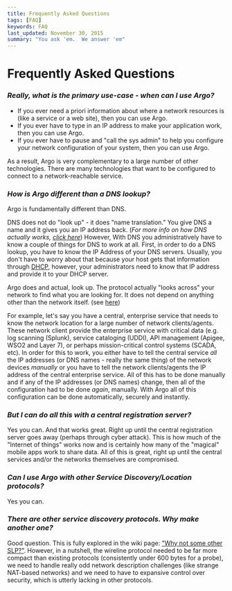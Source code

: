 ```yaml
---
title: Frequently Asked Questions
tags: [FAQ]
keywords: FAQ
last_updated: November 30, 2015
summary: "You ask 'em.  We answer 'em"
---
```


# Frequently Asked Questions




### _Really, what is the primary use-case - when can I use Argo?_

* If you ever need a priori information about where a network resources is (like a service or a web site), then you can use Argo.
* If you ever have to type in an IP address to make your application work, then you can use Argo.
* If you ever have to pause and "call the sys admin" to help you configure your network configuration of your system, then you can use Argo.

As a result, Argo is very complementary to a large number of other technologies.  There are many technologies that want to be configured to connect to a network-reachable service.

### _How is Argo different than a DNS lookup?_

Argo is fundamentally different than DNS.

DNS does not do "look up" - it does "name translation."  You give DNS a name and it gives you an IP address back.  (_For more info on how DNS actually works, [click here](http://dyn.com/blog/dns-why-its-important-how-it-works/)_)  However,  With DNS you administratively have to know a couple of things for DNS to work at all.  First, in order to do a DNS lookup, you have to know the IP Address of your DNS servers.  Usually, you don't have to worry about that because your host gets that information through [DHCP](http://en.wikipedia.org/wiki/Dynamic_Host_Configuration_Protocol), however, your administrators need to know that IP address and provide it to your DHCP server.  

Argo does and actual, look up.  The protocol actually "looks across" your network to find what you are looking for.  It does not depend on anything other than the network itself. (see [here](https://github.com/di2e/Argo/wiki/Argo-Primary-Use-cases#no-reliance-on-intermediate-or-tertiary-services----the-2-node-requirement))  

For example, let's say you have a central, enterprise service that needs to know the network location for a large number of network clients/agents.  These network client provide the  enterprise service with critical data (e.g. log scanning (Splunk), service cataloging (UDDI), API management (Apigee, WSO2 and Layer 7), or perhaps mission-critical control systems (SCADA, etc).  In order for this to work, you either have to tell the central service _all_ the IP addresses (or DNS names - really the same thing) of the network devices _manually_ or you have to tell the network clients/agents the IP address of the central enterprise service.  All of this has to be done manually and if any of the IP addresses (or DNS names) change, then all of the configuration had to be done _again_, manually.  With Argo all of this configuration can be done automatically, securely and instantly.

### _But I can do all this with a central registration server?_

Yes you can.  And that works great.  Right up until the central registration server goes away (perhaps through cyber attack).  This is how much of the "Internet of things" works now and is certainly how many of the "magical" mobile apps work to share data.  All of this is great, right up until the central services and/or the networks themselves are compromised.  

### _Can I use Argo with other Service Discovery/Location protocols?_

Yes you can.

### _There are other service discovery protocols.  Why make another one?_

Good question.  This is fully explored in the wiki page: ["Why not some other SLP?"](./Why-Argo-and-not-some-other-SLP.html).  However, in a nutshell, the wireline protocol needed to be far more compact than existing protocols (consistently under 600 bytes for a probe), we need to handle really odd network description challenges (like strange NAT-based networks) and we need to have to expansive control over security, which is utterly lacking in other protocols.